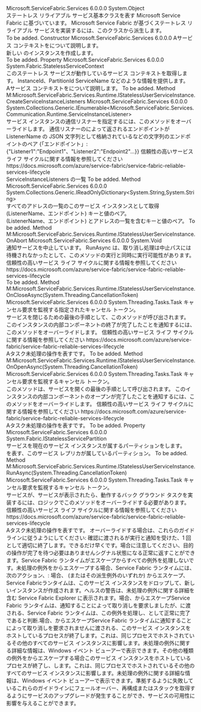 <Type Name="StatelessService" FullName="Microsoft.ServiceFabric.Services.Runtime.StatelessService">
  <TypeSignature Language="C#" Value="public abstract class StatelessService" />
  <TypeSignature Language="ILAsm" Value=".class public auto ansi abstract beforefieldinit StatelessService extends System.Object" />
  <TypeSignature Language="DocId" Value="T:Microsoft.ServiceFabric.Services.Runtime.StatelessService" />
  <TypeSignature Language="VB.NET" Value="Public MustInherit Class StatelessService" />
  <TypeSignature Language="F#" Value="type StatelessService = class&#xA;    interface IStatelessUserServiceInstance" />
  <AssemblyInfo>
    <AssemblyName>Microsoft.ServiceFabric.Services</AssemblyName>
    <AssemblyVersion>6.0.0.0</AssemblyVersion>
  </AssemblyInfo>
  <Base>
    <BaseTypeName>System.Object</BaseTypeName>
  </Base>
  <Interfaces />
  <Docs>
    <summary>
            ステートレス リライアブル サービス基本クラスを表す Microsoft Service Fabric に基づいています。 Microsoft Service Fabric が基づくステートレス リライアブル サービスを実装するには、このクラスから派生します。
            </summary>
    <remarks>To be added.</remarks>
  </Docs>
  <Members>
    <Member MemberName=".ctor">
      <MemberSignature Language="C#" Value="protected StatelessService (System.Fabric.StatelessServiceContext serviceContext);" />
      <MemberSignature Language="ILAsm" Value=".method familyhidebysig specialname rtspecialname instance void .ctor(class System.Fabric.StatelessServiceContext serviceContext) cil managed" />
      <MemberSignature Language="DocId" Value="M:Microsoft.ServiceFabric.Services.Runtime.StatelessService.#ctor(System.Fabric.StatelessServiceContext)" />
      <MemberSignature Language="VB.NET" Value="Protected Sub New (serviceContext As StatelessServiceContext)" />
      <MemberSignature Language="F#" Value="new Microsoft.ServiceFabric.Services.Runtime.StatelessService : System.Fabric.StatelessServiceContext -&gt; Microsoft.ServiceFabric.Services.Runtime.StatelessService" Usage="new Microsoft.ServiceFabric.Services.Runtime.StatelessService serviceContext" />
      <MemberType>Constructor</MemberType>
      <AssemblyInfo>
        <AssemblyName>Microsoft.ServiceFabric.Services</AssemblyName>
        <AssemblyVersion>6.0.0.0</AssemblyVersion>
      </AssemblyInfo>
      <Parameters>
        <Parameter Name="serviceContext" Type="System.Fabric.StatelessServiceContext" />
      </Parameters>
      <Docs>
        <param name="serviceContext">
            A<see cref="T:System.Fabric.StatelessServiceContext" />サービス コンテキストをについて説明します。
            </param>
        <summary>
            新しい <see cref="T:Microsoft.ServiceFabric.Services.Runtime.StatelessService" /> のインスタンスを作成します。
            </summary>
        <remarks>To be added.</remarks>
        <exception cref="T:System.ArgumentNullException" />
      </Docs>
    </Member>
    <Member MemberName="Context">
      <MemberSignature Language="C#" Value="public System.Fabric.StatelessServiceContext Context { get; }" />
      <MemberSignature Language="ILAsm" Value=".property instance class System.Fabric.StatelessServiceContext Context" />
      <MemberSignature Language="DocId" Value="P:Microsoft.ServiceFabric.Services.Runtime.StatelessService.Context" />
      <MemberSignature Language="VB.NET" Value="Public ReadOnly Property Context As StatelessServiceContext" />
      <MemberSignature Language="F#" Value="member this.Context : System.Fabric.StatelessServiceContext" Usage="Microsoft.ServiceFabric.Services.Runtime.StatelessService.Context" />
      <MemberType>Property</MemberType>
      <AssemblyInfo>
        <AssemblyName>Microsoft.ServiceFabric.Services</AssemblyName>
        <AssemblyVersion>6.0.0.0</AssemblyVersion>
      </AssemblyInfo>
      <ReturnValue>
        <ReturnType>System.Fabric.StatelessServiceContext</ReturnType>
      </ReturnValue>
      <Docs>
        <summary>
            このステートレス サービスが動作しているサービス コンテキストを取得します。 InstanceId、PartitionId ServiceName などのような情報を提供します。
            </summary>
        <value>
            A<see cref="T:System.Fabric.StatelessServiceContext" />サービス コンテキストをについて説明します。
            </value>
        <remarks>To be added.</remarks>
      </Docs>
    </Member>
    <Member MemberName="CreateServiceInstanceListeners">
      <MemberSignature Language="C#" Value="protected virtual System.Collections.Generic.IEnumerable&lt;Microsoft.ServiceFabric.Services.Communication.Runtime.ServiceInstanceListener&gt; CreateServiceInstanceListeners ();" />
      <MemberSignature Language="ILAsm" Value=".method familyhidebysig newslot virtual instance class System.Collections.Generic.IEnumerable`1&lt;class Microsoft.ServiceFabric.Services.Communication.Runtime.ServiceInstanceListener&gt; CreateServiceInstanceListeners() cil managed" />
      <MemberSignature Language="DocId" Value="M:Microsoft.ServiceFabric.Services.Runtime.StatelessService.CreateServiceInstanceListeners" />
      <MemberSignature Language="VB.NET" Value="Protected Overridable Function CreateServiceInstanceListeners () As IEnumerable(Of ServiceInstanceListener)" />
      <MemberSignature Language="F#" Value="abstract member CreateServiceInstanceListeners : unit -&gt; seq&lt;Microsoft.ServiceFabric.Services.Communication.Runtime.ServiceInstanceListener&gt;&#xA;override this.CreateServiceInstanceListeners : unit -&gt; seq&lt;Microsoft.ServiceFabric.Services.Communication.Runtime.ServiceInstanceListener&gt;" Usage="statelessService.CreateServiceInstanceListeners " />
      <MemberType>Method</MemberType>
      <Implements>
        <InterfaceMember>M:Microsoft.ServiceFabric.Services.Runtime.IStatelessUserServiceInstance.CreateServiceInstanceListeners</InterfaceMember>
      </Implements>
      <AssemblyInfo>
        <AssemblyName>Microsoft.ServiceFabric.Services</AssemblyName>
        <AssemblyVersion>6.0.0.0</AssemblyVersion>
      </AssemblyInfo>
      <ReturnValue>
        <ReturnType>System.Collections.Generic.IEnumerable&lt;Microsoft.ServiceFabric.Services.Communication.Runtime.ServiceInstanceListener&gt;</ReturnType>
      </ReturnValue>
      <Parameters />
      <Docs>
        <summary>
            サービス インスタンスの通信リスナーを指定するには、このメソッドをオーバーライドします。 通信リスナーのによって返されるエンドポイントが ListenerName の JSON 文字列として格納されているなどの文字列のエンドポイントのペア {「エンドポイント」: {"Listener1":"Endpoint1"、"Listener2":"Endpoint2"...}}
            <para>信頼性の高いサービス ライフ サイクルに関する情報を参照してください https://docs.microsoft.com/azure/service-fabric/service-fabric-reliable-services-lifecycle</para></summary>
        <returns>ServiceInstanceListeners の一覧</returns>
        <remarks>To be added.</remarks>
      </Docs>
    </Member>
    <Member MemberName="GetAddresses">
      <MemberSignature Language="C#" Value="protected System.Collections.Generic.IReadOnlyDictionary&lt;string,string&gt; GetAddresses ();" />
      <MemberSignature Language="ILAsm" Value=".method familyhidebysig instance class System.Collections.Generic.IReadOnlyDictionary`2&lt;string, string&gt; GetAddresses() cil managed" />
      <MemberSignature Language="DocId" Value="M:Microsoft.ServiceFabric.Services.Runtime.StatelessService.GetAddresses" />
      <MemberSignature Language="VB.NET" Value="Protected Function GetAddresses () As IReadOnlyDictionary(Of String, String)" />
      <MemberSignature Language="F#" Value="member this.GetAddresses : unit -&gt; System.Collections.Generic.IReadOnlyDictionary&lt;string, string&gt;" Usage="statelessService.GetAddresses " />
      <MemberType>Method</MemberType>
      <AssemblyInfo>
        <AssemblyName>Microsoft.ServiceFabric.Services</AssemblyName>
        <AssemblyVersion>6.0.0.0</AssemblyVersion>
      </AssemblyInfo>
      <ReturnValue>
        <ReturnType>System.Collections.Generic.IReadOnlyDictionary&lt;System.String,System.String&gt;</ReturnType>
      </ReturnValue>
      <Parameters />
      <Docs>
        <summary>
            すべてのアドレスの一覧のこのサービス インスタンスとして取得 (ListenerName、エンドポイント) キーと値のペア。
            </summary>
        <returns>
            <see cref="T:System.Collections.Generic.IReadOnlyDictionary`2" /> (ListenerName、エンドポイント) とアドレスの一覧を含むキーと値のペア。
            </returns>
        <remarks>To be added.</remarks>
      </Docs>
    </Member>
    <Member MemberName="OnAbort">
      <MemberSignature Language="C#" Value="protected virtual void OnAbort ();" />
      <MemberSignature Language="ILAsm" Value=".method familyhidebysig newslot virtual instance void OnAbort() cil managed" />
      <MemberSignature Language="DocId" Value="M:Microsoft.ServiceFabric.Services.Runtime.StatelessService.OnAbort" />
      <MemberSignature Language="VB.NET" Value="Protected Overridable Sub OnAbort ()" />
      <MemberSignature Language="F#" Value="abstract member OnAbort : unit -&gt; unit&#xA;override this.OnAbort : unit -&gt; unit" Usage="statelessService.OnAbort " />
      <MemberType>Method</MemberType>
      <Implements>
        <InterfaceMember>M:Microsoft.ServiceFabric.Services.Runtime.IStatelessUserServiceInstance.OnAbort</InterfaceMember>
      </Implements>
      <AssemblyInfo>
        <AssemblyName>Microsoft.ServiceFabric.Services</AssemblyName>
        <AssemblyVersion>6.0.0.0</AssemblyVersion>
      </AssemblyInfo>
      <ReturnValue>
        <ReturnType>System.Void</ReturnType>
      </ReturnValue>
      <Parameters />
      <Docs>
        <summary>
            通知サービスを中止しています。  RunAsync は、取り消し処理は中止パスには待機されなかったとして、このメソッドの実行と同時に実行可能性があります。
            <para>信頼性の高いサービス ライフ サイクルに関する情報を参照してください https://docs.microsoft.com/azure/service-fabric/service-fabric-reliable-services-lifecycle</para></summary>
        <remarks>To be added.</remarks>
      </Docs>
    </Member>
    <Member MemberName="OnCloseAsync">
      <MemberSignature Language="C#" Value="protected virtual System.Threading.Tasks.Task OnCloseAsync (System.Threading.CancellationToken cancellationToken);" />
      <MemberSignature Language="ILAsm" Value=".method familyhidebysig newslot virtual instance class System.Threading.Tasks.Task OnCloseAsync(valuetype System.Threading.CancellationToken cancellationToken) cil managed" />
      <MemberSignature Language="DocId" Value="M:Microsoft.ServiceFabric.Services.Runtime.StatelessService.OnCloseAsync(System.Threading.CancellationToken)" />
      <MemberSignature Language="F#" Value="abstract member OnCloseAsync : System.Threading.CancellationToken -&gt; System.Threading.Tasks.Task&#xA;override this.OnCloseAsync : System.Threading.CancellationToken -&gt; System.Threading.Tasks.Task" Usage="statelessService.OnCloseAsync cancellationToken" />
      <MemberType>Method</MemberType>
      <Implements>
        <InterfaceMember>M:Microsoft.ServiceFabric.Services.Runtime.IStatelessUserServiceInstance.OnCloseAsync(System.Threading.CancellationToken)</InterfaceMember>
      </Implements>
      <AssemblyInfo>
        <AssemblyName>Microsoft.ServiceFabric.Services</AssemblyName>
        <AssemblyVersion>6.0.0.0</AssemblyVersion>
      </AssemblyInfo>
      <ReturnValue>
        <ReturnType>System.Threading.Tasks.Task</ReturnType>
      </ReturnValue>
      <Parameters>
        <Parameter Name="cancellationToken" Type="System.Threading.CancellationToken" />
      </Parameters>
      <Docs>
        <param name="cancellationToken">キャンセル要求を監視する指定されたキャンセル トークン。</param>
        <summary>
            サービスを閉じるための最後の手順として、このメソッドが呼び出されます。
            このインスタンスの内部コンポーネントの終了が完了したことを通知するには、このメソッドをオーバーライドします。
            <para>信頼性の高いサービス ライフ サイクルに関する情報を参照してください https://docs.microsoft.com/azure/service-fabric/service-fabric-reliable-services-lifecycle</para></summary>
        <returns>
            A<see cref="T:System.Threading.Tasks.Task">タスク</see>未処理の操作を表すです。
            </returns>
        <remarks>To be added.</remarks>
      </Docs>
    </Member>
    <Member MemberName="OnOpenAsync">
      <MemberSignature Language="C#" Value="protected virtual System.Threading.Tasks.Task OnOpenAsync (System.Threading.CancellationToken cancellationToken);" />
      <MemberSignature Language="ILAsm" Value=".method familyhidebysig newslot virtual instance class System.Threading.Tasks.Task OnOpenAsync(valuetype System.Threading.CancellationToken cancellationToken) cil managed" />
      <MemberSignature Language="DocId" Value="M:Microsoft.ServiceFabric.Services.Runtime.StatelessService.OnOpenAsync(System.Threading.CancellationToken)" />
      <MemberSignature Language="F#" Value="abstract member OnOpenAsync : System.Threading.CancellationToken -&gt; System.Threading.Tasks.Task&#xA;override this.OnOpenAsync : System.Threading.CancellationToken -&gt; System.Threading.Tasks.Task" Usage="statelessService.OnOpenAsync cancellationToken" />
      <MemberType>Method</MemberType>
      <Implements>
        <InterfaceMember>M:Microsoft.ServiceFabric.Services.Runtime.IStatelessUserServiceInstance.OnOpenAsync(System.Threading.CancellationToken)</InterfaceMember>
      </Implements>
      <AssemblyInfo>
        <AssemblyName>Microsoft.ServiceFabric.Services</AssemblyName>
        <AssemblyVersion>6.0.0.0</AssemblyVersion>
      </AssemblyInfo>
      <ReturnValue>
        <ReturnType>System.Threading.Tasks.Task</ReturnType>
      </ReturnValue>
      <Parameters>
        <Parameter Name="cancellationToken" Type="System.Threading.CancellationToken" />
      </Parameters>
      <Docs>
        <param name="cancellationToken">キャンセル要求を監視するキャンセル トークン。</param>
        <summary>
            このメソッドは、サービスを開くの最後の手順として呼び出されます。
            このインスタンスの内部コンポーネントのオープンが完了したことを通知するには、このメソッドをオーバーライドします。
            <para>信頼性の高いサービス ライフ サイクルに関する情報を参照してください https://docs.microsoft.com/azure/service-fabric/service-fabric-reliable-services-lifecycle</para></summary>
        <returns>
            A<see cref="T:System.Threading.Tasks.Task">タスク</see>未処理の操作を表すです。
            </returns>
        <remarks>To be added.</remarks>
      </Docs>
    </Member>
    <Member MemberName="Partition">
      <MemberSignature Language="C#" Value="protected System.Fabric.IStatelessServicePartition Partition { get; }" />
      <MemberSignature Language="ILAsm" Value=".property instance class System.Fabric.IStatelessServicePartition Partition" />
      <MemberSignature Language="DocId" Value="P:Microsoft.ServiceFabric.Services.Runtime.StatelessService.Partition" />
      <MemberSignature Language="VB.NET" Value="Protected ReadOnly Property Partition As IStatelessServicePartition" />
      <MemberSignature Language="F#" Value="member this.Partition : System.Fabric.IStatelessServicePartition" Usage="Microsoft.ServiceFabric.Services.Runtime.StatelessService.Partition" />
      <MemberType>Property</MemberType>
      <AssemblyInfo>
        <AssemblyName>Microsoft.ServiceFabric.Services</AssemblyName>
        <AssemblyVersion>6.0.0.0</AssemblyVersion>
      </AssemblyInfo>
      <ReturnValue>
        <ReturnType>System.Fabric.IStatelessServicePartition</ReturnType>
      </ReturnValue>
      <Docs>
        <summary>
            サービスを現在のサービス インスタンスが属するパーティションをします。 
            </summary>
        <value>
            <see cref="T:System.Fabric.IStatelessServicePartition" />を表す、このサービス レプリカが属しているパーティション。
            </value>
        <remarks>To be added.</remarks>
      </Docs>
    </Member>
    <Member MemberName="RunAsync">
      <MemberSignature Language="C#" Value="protected virtual System.Threading.Tasks.Task RunAsync (System.Threading.CancellationToken cancellationToken);" />
      <MemberSignature Language="ILAsm" Value=".method familyhidebysig newslot virtual instance class System.Threading.Tasks.Task RunAsync(valuetype System.Threading.CancellationToken cancellationToken) cil managed" />
      <MemberSignature Language="DocId" Value="M:Microsoft.ServiceFabric.Services.Runtime.StatelessService.RunAsync(System.Threading.CancellationToken)" />
      <MemberSignature Language="F#" Value="abstract member RunAsync : System.Threading.CancellationToken -&gt; System.Threading.Tasks.Task&#xA;override this.RunAsync : System.Threading.CancellationToken -&gt; System.Threading.Tasks.Task" Usage="statelessService.RunAsync cancellationToken" />
      <MemberType>Method</MemberType>
      <Implements>
        <InterfaceMember>M:Microsoft.ServiceFabric.Services.Runtime.IStatelessUserServiceInstance.RunAsync(System.Threading.CancellationToken)</InterfaceMember>
      </Implements>
      <AssemblyInfo>
        <AssemblyName>Microsoft.ServiceFabric.Services</AssemblyName>
        <AssemblyVersion>6.0.0.0</AssemblyVersion>
      </AssemblyInfo>
      <ReturnValue>
        <ReturnType>System.Threading.Tasks.Task</ReturnType>
      </ReturnValue>
      <Parameters>
        <Parameter Name="cancellationToken" Type="System.Threading.CancellationToken" />
      </Parameters>
      <Docs>
        <param name="cancellationToken">キャンセル要求を監視するキャンセル トークン。</param>
        <summary>
            サービスが、サービスが表示されたら、動作するバック グラウンド タスクを実装するには、ロジックでこのメソッドをオーバーライドする必要があります。
            <para>信頼性の高いサービス ライフ サイクルに関する情報を参照してください https://docs.microsoft.com/azure/service-fabric/service-fabric-reliable-services-lifecycle</para></summary>
        <returns>
            A<see cref="T:System.Threading.Tasks.Task">タスク</see>未処理の操作を表すです。
            </returns>
        <remarks>
            オーバーライドする場合は、これらのガイドラインに従うようにしてください<see cref="M:Microsoft.ServiceFabric.Services.Runtime.StatelessService.RunAsync(System.Threading.CancellationToken)" />: <list type="bullet"> <item> <description>確認<paramref name="cancellationToken" />に渡される<see cref="M:Microsoft.ServiceFabric.Services.Runtime.StatelessService.RunAsync(System.Threading.CancellationToken)" />が実行と通知を受けた、1 回<see cref="M:Microsoft.ServiceFabric.Services.Runtime.StatelessService.RunAsync(System.Threading.CancellationToken)" />として適切に終了します。できるだけ早くです。場合に注意してください<see cref="M:Microsoft.ServiceFabric.Services.Runtime.StatelessService.RunAsync(System.Threading.CancellationToken)" />、目的の操作が完了を待つ必要はありません<paramref name="cancellationToken" />シグナル状態になる正常に返すことができます。</description></item><item><description>Service Fabric ランタイムがエスケープからすべての例外を処理しない<see cref="M:Microsoft.ServiceFabric.Services.Runtime.StatelessService.RunAsync(System.Threading.CancellationToken)" />です。未処理の例外をからエスケープする場合<see cref="M:Microsoft.ServiceFabric.Services.Runtime.StatelessService.RunAsync(System.Threading.CancellationToken)" />、Service Fabric ランタイムには、次のアクション、: <list type="bullet"> <item> <description>場合、 <see cref="T:System.Fabric.FabricException" /> (またはその派生例外のいずれか) からエスケープ<see cref="M:Microsoft.ServiceFabric.Services.Runtime.StatelessService.RunAsync(System.Threading.CancellationToken)" />、Service Fabricランタイムは、このサービス インスタンスをドロップして、新しいインスタンスが作成されます。ヘルスの警告は、未処理の例外に関する詳細を含む Service Fabric Explorer に表示されます。</description></item><item><description>場合、<see cref="T:System.OperationCanceledException" />からエスケープ<see cref="M:Microsoft.ServiceFabric.Services.Runtime.StatelessService.RunAsync(System.Threading.CancellationToken)" />Service Fabric ランタイムは、通知することによって取り消しを要求しましたが、<paramref name="cancellationToken" />に渡される<see cref="M:Microsoft.ServiceFabric.Services.Runtime.StatelessService.RunAsync(System.Threading.CancellationToken)" />、Service Fabric ランタイムは、この例外を処理し、として正常に完了であると判断<see cref="M:Microsoft.ServiceFabric.Services.Runtime.StatelessService.RunAsync(System.Threading.CancellationToken)" />.</description></item><item><description>場合、<see cref="T:System.OperationCanceledException" />からエスケープ<see cref="M:Microsoft.ServiceFabric.Services.Runtime.StatelessService.RunAsync(System.Threading.CancellationToken)" />Service Fabric ランタイムに通知することによって取り消しを要求されません<paramref name="cancellationToken" />に渡される<see cref="M:Microsoft.ServiceFabric.Services.Runtime.StatelessService.RunAsync(System.Threading.CancellationToken)" />、このサービス インスタンスをホストしているプロセスが終了します。これは、同じプロセスでホストされているその他のすべてのサービス インスタンスに影響します。未処理の例外に関する詳細な情報は、Windows イベント ビューアーで表示できます。</description></item><item><description>その他の種類の例外をからエスケープする場合<see cref="M:Microsoft.ServiceFabric.Services.Runtime.StatelessService.RunAsync(System.Threading.CancellationToken)" />このサービス インスタンスをホストしているプロセスが終了し、します。これは、同じプロセスでホストされているその他のすべてのサービス インスタンスに影響します。未処理の例外に関する詳細な情報は、Windows イベント ビューアーで表示できます。</description></item></list></description></item></list><para>準拠するように失敗しているこれらのガイドラインにフェールオーバー、再構成またはスタックを取得するようにサービスのアップグレードが発生することができ、サービスの可用性に影響を与えることができます。</para></remarks>
      </Docs>
    </Member>
  </Members>
</Type>